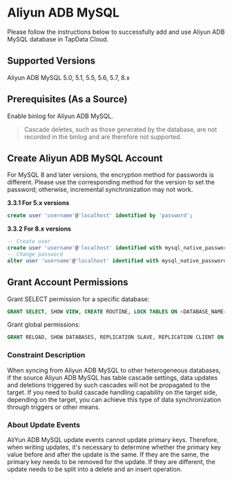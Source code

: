 # Aliyun ADB MySQL



Please follow the instructions below to successfully add and use Aliyun ADB MySQL database in TapData Cloud.

## Supported Versions

Aliyun ADB MySQL 5.0, 5.1, 5.5, 5.6, 5.7, 8.x

## Prerequisites (As a Source)

Enable binlog for Aliyun ADB MySQL.

> Cascade deletes, such as those generated by the database, are not recorded in the binlog and are therefore not supported.

## Create Aliyun ADB MySQL Account

For MySQL 8 and later versions, the encryption method for passwords is different. Please use the corresponding method for the version to set the password; otherwise, incremental synchronization may not work.

**3.3.1 For 5.x versions**

```sql
create user 'username'@'localhost' identified by 'password';
```

**3.3.2 For 8.x versions**

```sql
-- Create user
create user 'username'@'localhost' identified with mysql_native_password by 'password';
-- Change password
alter user 'username'@'localhost' identified with mysql_native_password by 'password';
```

## Grant Account Permissions

Grant SELECT permission for a specific database:

```sql
GRANT SELECT, SHOW VIEW, CREATE ROUTINE, LOCK TABLES ON <DATABASE_NAME>.<TABLE_NAME> TO 'tapdata' IDENTIFIED BY 'password';
```

Grant global permissions:

```sql
GRANT RELOAD, SHOW DATABASES, REPLICATION SLAVE, REPLICATION CLIENT ON *.* TO 'tapdata' IDENTIFIED BY 'password';
```

### Constraint Description

When syncing from Aliyun ADB MySQL to other heterogeneous databases, if the source Aliyun ADB MySQL has table cascade settings, data updates and deletions triggered by such cascades will not be propagated to the target. If you need to build cascade handling capability on the target side, depending on the target, you can achieve this type of data synchronization through triggers or other means.

### About Update Events

AliYun ADB MySQL update events cannot update primary keys. Therefore, when writing updates, it's necessary to determine whether the primary key value before and after the update is the same. If they are the same, the primary key needs to be removed for the update. If they are different, the update needs to be split into a delete and an insert operation.